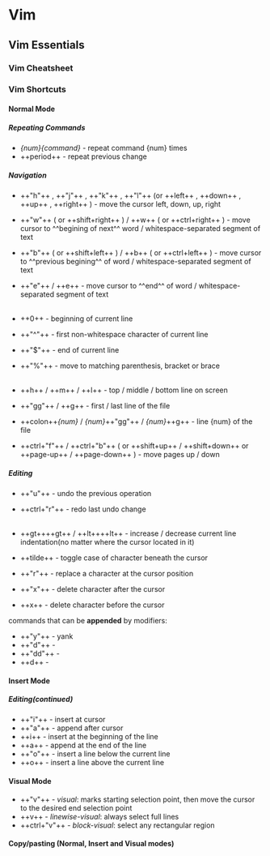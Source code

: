 # Vim

## Vim Essentials

### Vim Cheatsheet

<object data="./vim-cheatsheet-1.pdf" type="application/pdf" class="pdf"></object>

<object data="./vim-cheatsheet-2.pdf" type="application/pdf" class="pdf"></object>

<object data="./vi-vim-cheatsheet.pdf" type="application/pdf" class="pdf"></object>

### Vim Shortcuts

#### Normal Mode

##### Repeating Commands

+ *{num}{command}* - repeat command {num} times
+ ++period++ - repeat previous change

##### Navigation

+ ++"h"++ , ++"j"++ , ++"k"++ , ++"l"++ (or ++left++ , ++down++ , ++up++ , ++right++ ) - move the cursor left, down, up, right
+ ++"w"++ ( or ++shift+right++ ) / ++w++ ( or ++ctrl+right++ ) - move cursor to ^^begining of next^^ word / whitespace-separated segment of text
+ ++"b"++ ( or ++shift+left++ ) / ++b++ ( or ++ctrl+left++ ) - move cursor to ^^previous begining^^ of word / whitespace-separated segment of text
+ ++"e"++ / ++e++ - move cursor to ^^end^^ of word / whitespace-separated segment of text
<br/><br/>

+ ++0++ - beginning of current line
+ ++"^"++ - first non-whitespace character of current line
+ ++"$"++ - end of current line
+ ++"%"++ - move to matching parenthesis, bracket or brace
<br/><br/>

+ ++h++ / ++m++ / ++l++ - top / middle / bottom line on screen
+ ++"gg"++ / ++g++ - first / last line of the file
+ ++colon++*{num}* / *{num}*++"gg"++ / *{num}*++g++ - line {num} of the file
+ ++ctrl+"f"++ / ++ctrl+"b"++ ( or ++shift+up++ / ++shift+down++ or ++page-up++ / ++page-down++ ) - move pages up / down

##### Editing

+ ++"u"++ - undo the previous operation
+ ++ctrl+"r"++ - redo last undo change
<br/><br/>

+ ++gt++++gt++ / ++lt++++lt++ - increase / decrease current line indentation(no matter where the cursor located in it)
+ ++tilde++ - toggle case of character beneath the cursor
+ ++"r"++ - replace a character at the cursor position
+ ++"x"++ - delete character after the cursor
+ ++x++ - delete character before the cursor

commands that can be **appended** by modifiers:

+ ++"y"++ - yank
+ ++"d"++ -
+ ++"dd"++ -
+ ++d++ -

#### Insert Mode

##### Editing(continued)

+ ++"i"++ - insert at cursor
+ ++"a"++ - append after cursor
+ ++i++ - insert at the beginning of the line
+ ++a++ - append at the end of the line
+ ++"o"++ - insert a line below the current line
+ ++o++ - insert a line above the current line

#### Visual Mode

+ ++"v"++ - *visual*: marks starting selection point, then move the cursor to the desired end selection point
+ ++v++ - *linewise-visual*: always select full lines
+ ++ctrl+"v"++ - *block-visual*: select any rectangular region

#### Copy/pasting (Normal, Insert and Visual modes)
